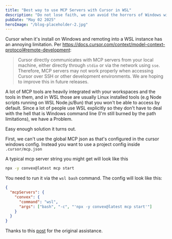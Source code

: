 ```yaml
---
title: "Best way to use MCP Servers with Cursor in WSL"
description: "Do not lose faith, we can avoid the horrors of Windows with MCP!"
pubDate: "May 02 2025"
heroImage: "/blog-placeholder-2.jpg"
---
```


Cursor when it's install on Windows and remoting into a WSL instance has an annoying limitation. Per https://docs.cursor.com/context/model-context-protocol#remote-development:

> Cursor directly communicates with MCP servers from your local machine, either directly through `stdio` or via the network using `sse`. Therefore, MCP servers may not work properly when accessing Cursor over SSH or other development environments. We are hoping to improve this in future releases.

A lot of MCP tools are heavily integrated with your workspaces and the tools in them, and in WSL those are usually Linux installed tools (e.g Node scripts running on WSL Node.js\/Bun) that you won't be able to access by default. Since a lot of people use WSL explicitly so they don't have to deal with the hell that is Windows command line (I'm still burned by the path limitations), we have a Problem.

Easy enough solution it turns out.

First, we can't use the global MCP json as that's configured in the cursor windows config. Instead you want to use a project config inside `.cursor/mcp.json`

A typical mcp server string you might get will look like this

```bash
npx -y convex@latest mcp start
```

You need to run it via the `wsl bash` command. The config will look like this:

```json
{
  "mcpServers": {
    "convex": {
      "command": "wsl",
      "args": ["bash", "-c", "'npx -y convex@latest mcp start'"]
    }
  }
}
```

Thanks to this [post](https://forum.cursor.com/t/run-mcp-servers-in-wsl/55537/18) for the original assistance.
